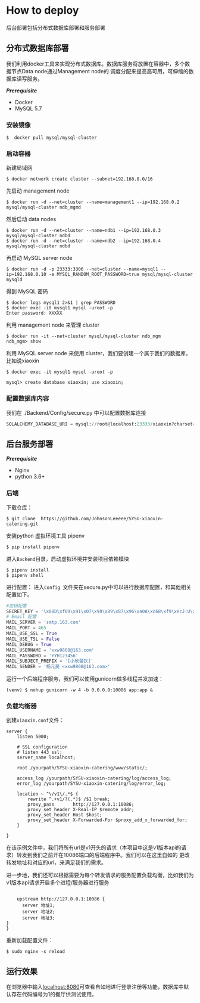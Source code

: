 # How to deploy
后台部署包括分布式数据库部署和服务部署

## 分布式数据库部署

我们利用docker工具来实现分布式数据库。数据库服务将放置在容器中，多个数据节点Data node通过Management node的
调度分配来提高高可用，可伸缩的数据库读写服务。

***Prerequisite***
- Docker
- MySQL 5.7


### 安装镜像

```shell
$  docker pull mysql/mysql-cluster
```
### 启动容器
新建局域网
```shell
$ docker network create cluster --subnet=192.168.0.0/16
```
先启动 management node
```shell
$ docker run -d --net=cluster --name=management1 --ip=192.168.0.2 mysql/mysql-cluster ndb_mgmd
```

然后启动 data nodes
```shell
$ docker run -d --net=cluster --name=ndb1 --ip=192.168.0.3 mysql/mysql-cluster ndbd
$ docker run -d --net=cluster --name=ndb2 --ip=192.168.0.4 mysql/mysql-cluster ndbd
```
再启动 MySQL server node
```shell
$ docker run -d -p 23333:3306 --net=cluster --name=mysql1 --ip=192.168.0.10 -e MYSQL_RANDOM_ROOT_PASSWORD=true mysql/mysql-cluster mysqld
```
得到 MySQL 密码
```shell
$ docker logs mysql1 2>&1 | grep PASSWORD
$ docker exec -it mysql1 mysql -uroot -p
Enter password: XXXXX
```
利用 management node 来管理 cluster
```shell
$ docker run -it --net=cluster mysql/mysql-cluster ndb_mgm
ndb_mgm> show
```
利用 MySQL server node 来使用 cluster，我们要创建一个属于我们的数据库，比如说xiaoxin
```shell
$ docker exec -it mysql1 mysql -uroot -p

mysql> create database xiaoxin; use xiaoxin;

```
### 配置数据库内容
我们在 ./Backend/Config/secure.py 中可以配置数据库连接

```python
SQLALCHEMY_DATABASE_URI = mysql://root@localhost:23333/xiaoxin?charset=utf8mb4
```

## 后台服务部署

***Prerequisite***
- Nginx
- python 3.6+

### 后端

下载仓库：

```shell
$ git clone  https://github.com/JohnsonLeeeee/SYSU-xiaoxin-catering.git
```
安装python 虚拟环境工具 pipenv

```shell
$ pip install pipenv
```
进入`Backend`目录，启动虚拟环境并安装项目依赖模块

```shell
$ pipenv install
$ pipenv shell
```

进行配置：
进入`Config `文件夹在secure.py中可以进行数据库配置，和其他相关配置如下。

```python
#密钥配置
SECRET_KEY = '\x88D\xf09\x91\x07\x98\x89\x87\x96\xa0A\xc68\xf9\xecJ:U\x17\xc5V\xbe\x8b\xef\xd7\xd8\xd3\xe6\x98*4'
# Email 配置
MAIL_SERVER = 'smtp.163.com'
MAIL_PORT = 465
MAIL_USE_SSL = True
MAIL_USE_TSL = False
MAIL_DEBUG = True
MAIL_USERNAME = 'xxw9808@163.com'
MAIL_PASSWORD = 'YYH123456'
MAIL_SUBJECT_PREFIX = '[小欣餐饮]'
MAIL_SENDER = '杨元昊 <xxw9808@163.com>'
```

运行一个后端程序服务，我们可以使用gunicorn做多线程并发加速：

```shell
(venv) $ nohup gunicorn -w 4 -b 0.0.0.0:10086 app:app &
```

### 负载均衡器

创建`xiaoxin.conf`文件：

```nginx
server {
	listen 5000;

	# SSL configuration     
    # listen 443 ssl;
    server_name localhost;

	root /yourpath/SYSU-xiaoxin-catering/www/static/;

    access_log /yourpath/SYSU-xiaoxin-catering/log/access_log;
    error_log /yourpath/SYSU-xiaoxin-catering/log/error_log;

    location ~ ^\/v1\/.*$ {
        rewrite ^.+v1/?(.*)$ /$1 break;
        proxy_pass       http://127.0.0.1:10086;
        proxy_set_header X-Real-IP $remote_addr;
        proxy_set_header Host $host;
        proxy_set_header X-Forwarded-For $proxy_add_x_forwarded_for;
    }
    
}
```
在该示例文件中，我们将所有url是v1开头的请求（本项目中这是v1版本api的请求）转发到我们之前开在10086端口的后端程序中。我们可以在这里自如的
更改转发地址和对应的url，来满足我们的需求。

进一步地，我们还可以根据需要为每个转发请求的服务配置负载均衡，比如我们为v1版本api请求开启多个进程/服务器进行服务

```nginx

    upstream http://127.0.0.1:10086 {
      server 地址1;
      server 地址2;
      server 地址3;
}
}
```

重新加载配置文件：

```shell
$ sudo nginx -s reload
```

## 运行效果

在浏览器中输入[localhost:8080](localhost:5000)可查看自如地进行登录注册等功能，数据库中默认存在代码编号为1的餐厅供测试使用。